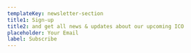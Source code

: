 ```yaml
---
templateKey: newsletter-section
title1: Sign-up
title2: and get all news & updates about our upcoming ICO
placeholder: Your Email
label: Subscribe
---
```


